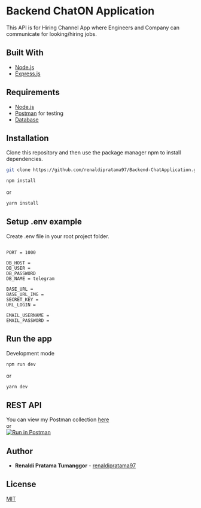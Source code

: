 # Backend ChatON Application

This API is for Hiring Channel App where Engineers and Company can communicate for looking/hiring jobs.

## Built With
* [Node.js](https://nodejs.org/en/)
* [Express.js](https://expressjs.com/)

## Requirements
* [Node.js](https://nodejs.org/en/)
* [Postman](https://www.getpostman.com/) for testing
* [Database](database-example.sql)

## Installation

Clone this repository and then use the package manager npm to install dependencies.

```bash
git clone https://github.com/renaldipratama97/Backend-ChatApplication.git
```

```bash
npm install
```
or
```bash
yarn install
```

## Setup .env example

Create .env file in your root project folder.

```env

PORT = 1000

DB_HOST = 
DB_USER = 
DB_PASSWORD
DB_NAME = telegram

BASE_URL = 
BASE_URL_IMG = 
SECRET_KEY = 
URL_LOGIN = 

EMAIL_USERNAME = 
EMAIL_PASSWORD = 

```

## Run the app

Development mode

```bash
npm run dev
```
or
```bash
yarn dev
```

## REST API

You can view my Postman collection [here](https://app.getpostman.com/run-collection/e21e2d16893cca6177a2) </br>
or </br>
[![Run in Postman](https://run.pstmn.io/button.svg)](https://app.getpostman.com/run-collection/e21e2d16893cca6177a2)

## Author

  * **Renaldi Pratama Tumanggor** - [renaldipratama97](https://github.com/renaldipratama97)

## License
[MIT](https://choosealicense.com/licenses/mit/)
